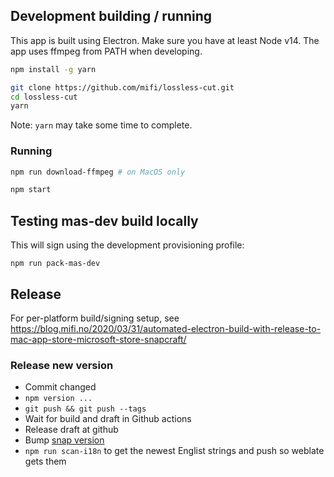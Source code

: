 ## Development building / running

This app is built using Electron.
Make sure you have at least Node v14. The app uses ffmpeg from PATH when developing.

```bash
npm install -g yarn
```

```bash
git clone https://github.com/mifi/lossless-cut.git
cd lossless-cut
yarn
```
Note: `yarn` may take some time to complete.

### Running
```bash
npm run download-ffmpeg # on MacOS only

npm start
```

## Testing mas-dev build locally

This will sign using the development provisioning profile:

```
npm run pack-mas-dev
```

## Release

For per-platform build/signing setup, see https://blog.mifi.no/2020/03/31/automated-electron-build-with-release-to-mac-app-store-microsoft-store-snapcraft/

### Release new version

- Commit changed
- `npm version ...`
- `git push && git push --tags`
- Wait for build and draft in Github actions
- Release draft at github
- Bump [snap version](https://snapcraft.io/losslesscut/listing)
- `npm run scan-i18n` to get the newest Englist strings and push so weblate gets them
